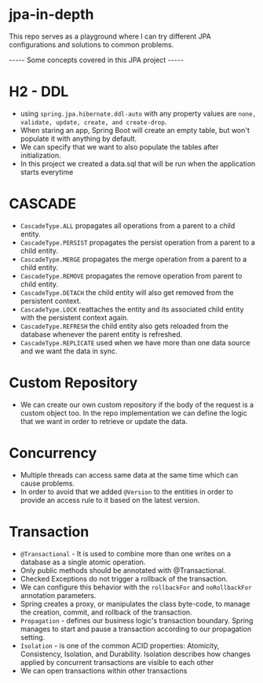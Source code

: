 # jpa-in-depth

This repo serves as a playground where I can try different JPA configurations and solutions to common problems.

----- Some concepts covered in this JPA project -----

# H2 - DDL

- using `spring.jpa.hibernate.ddl-auto` with any property values are `none, validate, update, create, and create-drop`.
- When staring an app, Spring Boot will create an empty table, but won't populate it with anything by default.
- We can specify that we want to also populate the tables after initialization.
- In this project we created a data.sql that will be run when the application starts everytime

# CASCADE

- `CascadeType.ALL` propagates all operations from a parent to a child entity.
- `CascadeType.PERSIST` propagates the persist operation from a parent to a child entity.
- `CascadeType.MERGE` propagates the merge operation from a parent to a child entity.
- `CascadeType.REMOVE` propagates the remove operation from parent to child entity.
- `CascadeType.DETACH` the child entity will also get removed from the persistent context.
- `CascadeType.LOCK` reattaches the entity and its associated child entity with the persistent context again.
- `CascadeType.REFRESH` the child entity also gets reloaded from the database whenever the parent entity is refreshed.
- `CascadeType.REPLICATE` used when we have more than one data source and we want the data in sync.

# Custom Repository

- We can create our own custom repository if the body of the request is a custom object too. In the repo implementation
  we can define the logic that we want in order to retrieve or update the data.

# Concurrency

- Multiple threads can access same data at the same time which can cause problems.
- In order to avoid that we added `@Version` to the entities in order to provide an access rule to it based on the
  latest version.

# Transaction

- `@Transactional` - It is used to combine more than one writes on a database as a single atomic operation.
- Only public methods should be annotated with @Transactional.
- Checked Exceptions do not trigger a rollback of the transaction.
- We can configure this behavior with the `rollbackFor` and `noRollbackFor` annotation parameters.
- Spring creates a proxy, or manipulates the class byte-code, to manage the creation, commit, and rollback of the
  transaction.
- `Propagation` - defines our business logic's transaction boundary. Spring manages to start and pause a transaction
  according to our propagation setting.
- `Isolation` - is one of the common ACID properties: Atomicity, Consistency, Isolation, and Durability. Isolation
  describes how changes applied by concurrent transactions are visible to each other
- We can open transactions within other transactions